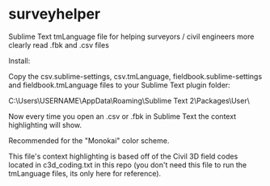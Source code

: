 # surveyhelper
Sublime Text tmLanguage file for helping surveyors / civil engineers more clearly read .fbk and .csv files

Install: 

Copy the csv.sublime-settings,	csv.tmLanguage, fieldbook.sublime-settings and fieldbook.tmLanguage files to your Sublime Text plugin folder:

C:\Users\USERNAME\AppData\Roaming\Sublime Text 2\Packages\User\

Now every time you open an .csv or .fbk in Sublime Text the context highlighting will show.

Recommended for the "Monokai" color scheme.

This file's context highlighting is based off of the Civil 3D field codes located in c3d_coding.txt in this repo (you don't need this file to run the tmLanguage files, its only here for reference).